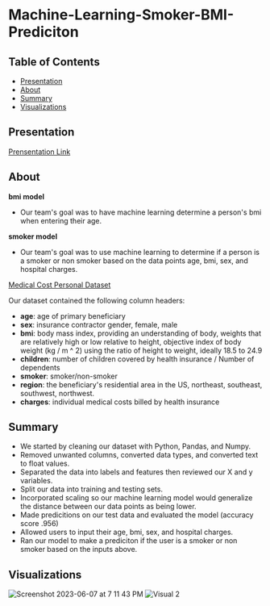 # Machine-Learning-Smoker-BMI-Prediciton

## Table of Contents

- [Presentation](#presentation)
- [About](#about)
- [Summary](#summary)
- [Visualizations](#visualizations)

## Presentation
[Prensentation Link]()

## About
**bmi model**
- Our team's goal was to have machine learning determine a person's bmi when entering their age. 

**smoker model**
- Our team's goal was to use machine learning to determine if a person is a smoker or non smoker based on the data points age, bmi, sex, and hospital charges. 

[Medical Cost Personal Dataset](https://www.kaggle.com/datasets/mirichoi0218/insurance)

Our dataset contained the following column headers:
- **age**: age of primary beneficiary
- **sex**: insurance contractor gender, female, male
- **bmi**: body mass index, providing an understanding of body, weights that are relatively high or low relative to height, objective index of body weight (kg / m ^ 2) using the ratio of height to weight, ideally 18.5 to 24.9
- **children**: number of children covered by health insurance / Number of dependents
- **smoker**: smoker/non-smoker
- **region**: the beneficiary's residential area in the US, northeast, southeast, southwest, northwest.
- **charges**: individual medical costs billed by health insurance

## Summary
- We started by cleaning our dataset with Python, Pandas, and Numpy.
- Removed unwanted columns, converted data types, and converted text to float values.
- Separated the data into labels and features then reviewed our X and y variables. 
- Split our data into training and testing sets. 
- Incorporated scaling so our machine learning model would generalize the distance between our data points as being lower.
- Made predicitions on our test data and evaluated the model (accuracy score .956)
- Allowed users to input their age, bmi, sex, and hospital charges.
- Ran our model to make a prediciton if the user is a smoker or non smoker based on the inputs above.

## Visualizations
![Screenshot 2023-06-07 at 7 11 43 PM](https://github.com/kburke119/Machine-Learning-Smoker-Prediction/assets/10196762/a4ecb805-4460-4eda-8cdc-e3e63e9bb32b)
![Visual 2](https://github.com/kburke119/Machine-Learning-Smoker-Prediction/assets/10196762/0a4840e8-2c4f-4b5e-8b65-b6d23ea9376c)

